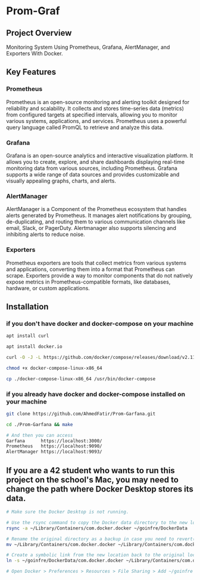
# Prom-Graf

## Project Overview
Monitoring System Using Prometheus, Grafana, AlertManager, and Exporters With Docker.
## Key Features
### Prometheus
Prometheus is an open-source monitoring and alerting toolkit designed for reliability and scalability. It collects and stores time-series data (metrics) from configured targets at specified intervals, allowing you to monitor various systems, applications, and services. Prometheus uses a powerful query language called PromQL to retrieve and analyze this data.

### Grafana
Grafana is an open-source analytics and interactive visualization platform. It allows you to create, explore, and share dashboards displaying real-time monitoring data from various sources, including Prometheus. Grafana supports a wide range of data sources and provides customizable and visually appealing graphs, charts, and alerts.

### AlertManager
AlertManager is a Component of the Prometheus ecosystem that handles alerts generated by Prometheus. It manages alert notifications by grouping, de-duplicating, and routing them to various communication channels like email, Slack, or PagerDuty. Alertmanager also supports silencing and inhibiting alerts to reduce noise.

### Exporters
Prometheus exporters are tools that collect metrics from various systems and applications, converting them into a format that Prometheus can scrape. Exporters provide a way to monitor components that do not natively expose metrics in Prometheus-compatible formats, like databases, hardware, or custom applications.

## Installation

### if you don't have docker and docker-compose on your machine
```bash
apt install curl

apt install docker.io

curl -O -J -L https://github.com/docker/compose/releases/download/v2.11.2/docker-compose-linux-x86_64

chmod +x docker-compose-linux-x86_64

cp ./docker-compose-linux-x86_64 /usr/bin/docker-compose
```

### if you already have docker and docker-compose installed on your machine
```bash
git clone https://github.com/AhmedFatir/Prom-Garfana.git

cd ./Prom-Garfana && make

# And then you can access
Garfana      https://localhost:3000/
Prometheus   https://localhost:9090/
AlertManager https://localhost:9093/
```
## If you are a 42 student who wants to run this project on the school's Mac, you may need to change the path where Docker Desktop stores its data.
```bash
# Make sure the Docker Desktop is not running.

# Use the rsync command to copy the Docker data directory to the new location.
rsync -a ~/Library/Containers/com.docker.docker ~/goinfre/DockerData

# Rename the original directory as a backup in case you need to revert(optional).
mv ~/Library/Containers/com.docker.docker ~/Library/Containers/com.docker.docker.backup

# Create a symbolic link from the new location back to the original location.
ln -s ~/goinfre/DockerData/com.docker.docker ~/Library/Containers/com.docker.docker

# Open Docker > Preferences > Resources > File Sharing > Add ~/goinfre to Shared Paths.
```
